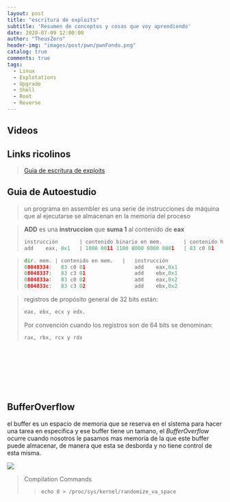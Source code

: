 ```yaml
---
layout: post
title: "escritura de exploits"
subtitle: 'Resumen de conceptos y cosas que voy aprendiendo'
date: 2020-07-09 12:00:00
author: "TheusZero"
header-img: "images/post/pwn/pwnFondo.png"
catalog: true
comments: true
tags:
  - Linux
  - Explotations
  - Upgrade
  - Shell
  - Root
  - Reverse
---
```


## Videos

> []()

## Links ricolinos

> [Guia de escritura de exploits](https://fundacion-sadosky.github.io/guia-escritura-exploits/buffer-overflow/1-introduccion.html)

## Guia de Autoestudio

> un programa en assembler es una serie de instrucciones de máquina que al ejecutarse se almacenan en la memoria del proceso

> **ADD** es una **instruccion** que **suma 1** al contenido de **eax**
> ```Python
> instrucción       | contenido binario en mem.       | contenido hexa en mem. 
> add    eax, 0x1   | 1000 0011 1100 0000 0000 0001   | 83 c0 01
> ```

> ```Python
> dir. mem. | contenido en mem.   |   instrucción
> 08048334:   83 c0 01                add    eax,0x1
> 08048337:   83 c3 01                add    ebx,0x1
> 0804833a:   83 c0 02                add    eax,0x2
> 0804833c:   83 c3 02                add    ebx,0x2
> ```

> registros de propósito general de 32 bits están: 
> ```Python
> eax, ebx, ecx y edx. 
> ```
> 
> Por convención cuando los registros son de 64 bits se denominan: 
> ```Python
> rax, rbx, rcx y rdx
> ```

> ```Python
> 
> ```

> ```Python
> 
> ```

> ```Python
> 
> ```

> ```Python
> 
> ```

> ```Python
> 
> ```

> ```Python
> 
> ```

> ```Python
> 
> ```

> ```Python
> 
> ```


## BufferOverflow
el buffer es un espacio de memoria que se reserva en el sistema para hacer una tarea en especifica y ese buffer tiene un tamano, el *BufferOverflow* ocurre cuando nosotros le pasamos mas memoria de la que este buffer puede almacenar, de manera que esta se desborda y no tiene control de esta misma.

![](/TheusZero/images/post/pwn/bufferCodeExample.png)

> Compilation Commands
>> ```echo 0 > /proc/sys/kernel/randomize_va_space```